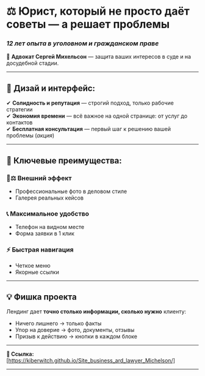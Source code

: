 

# **⚖️ Юрист, который не просто даёт советы — а решает проблемы**  
### *12 лет опыта в уголовном и гражданском праве*  

📌 **Адвокат Сергей Михельсон** — защита ваших интересов в суде и на досудебной стадии.  

---  

## **🎨 Дизай и интерфейс:**  
✔ **Солидность и репутация** — строгий подход, только рабочие стратегии  
✔ **Экономия времени** — всё важное на одной странице: от услуг до контактов  
✔ **Бесплатная консультация** — первый шаг к решению вашей проблемы (*акция*)  

---  

## **📌 Ключевые преимущества:**  
### **👨⚖️ Внешний эффект**  
- Профессиональные фото в деловом стиле  
- Галерея реальных кейсов  

### **📞 Максимальное удобство**  
- Телефон на видном месте  
- Форма заявки в 1 клик  

### **⚡ Быстрая навигация**  
- Четкое меню  
- Якорные ссылки  

---  

## **💡 Фишка проекта**  
Лендинг дает **точно столько информации, сколько нужно** клиенту:  
- Ничего лишнего → только факты  
- Упор на доверие → фото, документы, отзывы  
- Призыв к действию → кнопки в каждом блоке  

---  

**🔗 Ссылка:** [https://kiberwitch.github.io/Site_business_ard_lawyer_Michelson/]  

---  
